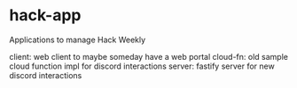 # hack-app

Applications to manage Hack Weekly

client: web client to maybe someday have a web portal
cloud-fn: old sample cloud function impl for discord interactions
server: fastify server for new discord interactions
